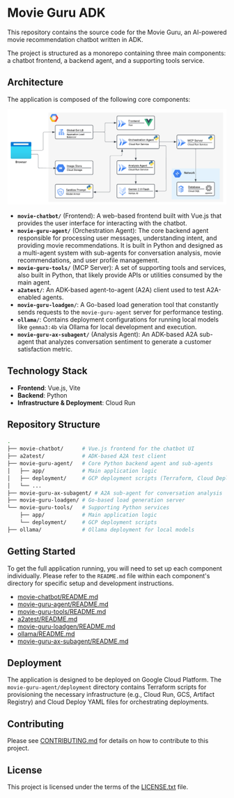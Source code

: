 # Movie Guru ADK

This repository contains the source code for the Movie Guru, an AI-powered movie recommendation chatbot written in ADK.

The project is structured as a monorepo containing three main components: a chatbot frontend, a backend agent, and a supporting tools service.

## Architecture

The application is composed of the following core components:

![Infra Deployment](./infra.png)

* **`movie-chatbot/`** (Frontend): A web-based frontend built with Vue.js that provides the user interface for interacting with the chatbot.
* **`movie-guru-agent/`** (Orchestration Agent): The core backend agent responsible for processing user messages, understanding intent, and providing movie recommendations. It is built in Python and designed as a multi-agent system with sub-agents for conversation analysis, movie recommendations, and user profile management.
* **`movie-guru-tools/`** (MCP Server): A set of supporting tools and services, also built in Python, that likely provide APIs or utilities consumed by the main agent.
* **`a2atest/`**: An ADK-based agent-to-agent (A2A) client used to test A2A-enabled agents.
* **`movie-guru-loadgen/`**: A Go-based load generation tool that constantly sends requests to the `movie-guru-agent` server for performance testing.
* **`ollama/`**: Contains deployment configurations for running local models like `gemma3:4b` via Ollama for local development and execution.
* **`movie-guru-ax-subagent/`** (Analysis Agent): An ADK-based A2A sub-agent that analyzes conversation sentiment to generate a customer satisfaction metric.

## Technology Stack

* **Frontend**: Vue.js, Vite
* **Backend**: Python
* **Infrastructure & Deployment**: Cloud Run

## Repository Structure

```sh
.
├── movie-chatbot/      # Vue.js frontend for the chatbot UI
├── a2atest/            # ADK-based A2A test client
├── movie-guru-agent/   # Core Python backend agent and sub-agents
│   ├── app/            # Main application logic
│   ├── deployment/     # GCP deployment scripts (Terraform, Cloud Deploy)
│   └── ...
├── movie-guru-ax-subagent/ # A2A sub-agent for conversation analysis
├── movie-guru-loadgen/ # Go-based load generation server
└── movie-guru-tools/   # Supporting Python services
    ├── app/            # Main application logic
    └── deployment/     # GCP deployment scripts
├── ollama/             # Ollama deployment for local models
```

## Getting Started

To get the full application running, you will need to set up each component individually. Please refer to the `README.md` file within each component's directory for specific setup and development instructions.

* [movie-chatbot/README.md](./movie-chatbot/README.md)
* [movie-guru-agent/README.md](./movie-guru-agent/README.md)
* [movie-guru-tools/README.md](./movie-guru-tools/README.md)
* [a2atest/README.md](./a2atest/README.md)
* [movie-guru-loadgen/README.md](./movie-guru-loadgen/README.md)
* [ollama/README.md](./ollama/README.md)
* [movie-guru-ax-subagent/README.md](./movie-guru-ax-subagent/README.md)

## Deployment

The application is designed to be deployed on Google Cloud Platform. The `movie-guru-agent/deployment` directory contains Terraform scripts for provisioning the necessary infrastructure (e.g., Cloud Run, GCS, Artifact Registry) and Cloud Deploy YAML files for orchestrating deployments.

## Contributing

Please see [CONTRIBUTING.md](./CONTRIBUTING.md) for details on how to contribute to this project.

## License

This project is licensed under the terms of the [LICENSE.txt](./LICENSE.txt) file.
